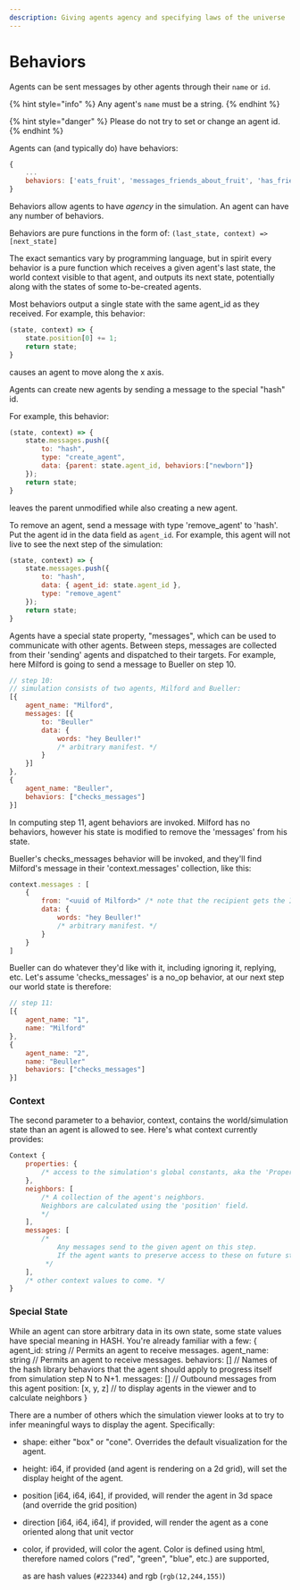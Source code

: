 ```yaml
---
description: Giving agents agency and specifying laws of the universe
---
```


# Behaviors

Agents can be sent messages by other agents through their `name` or `id`.

{% hint style="info" %}
Any agent's `name` must be a string.
{% endhint %}

{% hint style="danger" %}
Please do not try to set or change an agent id. 
{% endhint %}

Agents can \(and typically do\) have behaviors:

```javascript
{
    ...
    behaviors: ['eats_fruit', 'messages_friends_about_fruit', 'has_friends']
}
```

Behaviors allow agents to have _agency_ in the simulation. An agent can have any number of behaviors.

Behaviors are pure functions in the form of: `(last_state, context) => [next_state]`

The exact semantics vary by programming language, but in spirit every behavior is a pure function which receives a given agent's last state, the world context visible to that agent, and outputs its next state, potentially along with the states of some to-be-created agents.

Most behaviors output a single state with the same agent\_id as they received. For example, this behavior:

```javascript
(state, context) => {
    state.position[0] += 1;
    return state;
}
```

causes an agent to move along the x axis.

Agents can create new agents by sending a message to the special "hash" id.

For example, this behavior:

```javascript
(state, context) => {
    state.messages.push({
        to: "hash",
        type: "create_agent",
        data: {parent: state.agent_id, behaviors:["newborn"]}
    });
    return state;
}
```

leaves the parent unmodified while also creating a new agent.

To remove an agent, send a message with type 'remove\_agent' to 'hash'. Put the agent id in the data field as `agent_id`. For example, this agent will not live to see the next step of the simulation:

```javascript
(state, context) => {
    state.messages.push({
        to: "hash",
        data: { agent_id: state.agent_id },
        type: "remove_agent"
    });
    return state;
}
```

Agents have a special state property, "messages", which can be used to communicate with other agents. Between steps, messages are collected from their 'sending' agents and dispatched to their targets. For example, here Milford is going to send a message to Bueller on step 10.

```javascript
// step 10:
// simulation consists of two agents, Milford and Bueller:
[{
    agent_name: "Milford",
    messages: [{
        to: "Beuller"
        data: {
            words: "hey Beuller!"
            /* arbitrary manifest. */
        }
    }]
},
{
    agent_name: "Beuller",
    behaviors: ["checks_messages"]
}]
```

In computing step 11, agent behaviors are invoked. Milford has no behaviors, however his state is modified to remove the 'messages' from his state.

Bueller's checks\_messages behavior will be invoked, and they'll find Milford's message in their 'context.messages' collection, like this:

```javascript
context.messages : [
    {
        from: "<uuid of Milford>" /* note that the recipient gets the ID of the sender, so they can reply or store the sender's information, if they wish. */
        data: {
            words: "hey Beuller!"
            /* arbitrary manifest. */
        }
    }
]
```

Bueller can do whatever they'd like with it, including ignoring it, replying, etc. Let's assume 'checks\_messages' is a no\_op behavior, at our next step our world state is therefore:

```javascript
// step 11:
[{
    agent_name: "1",
    name: "Milford"
},
{
    agent_name: "2",
    name: "Beuller"
    behaviors: ["checks_messages"]
}]
```

### Context

The second parameter to a behavior, context, contains the world/simulation state than an agent is allowed to see. Here's what context currently provides:

```javascript
Context {
    properties: {
        /* access to the simulation's global constants, aka the 'Properties' tab. */
    },
    neighbors: [
        /* A collection of the agent's neighbors.
        Neighbors are calculated using the 'position' field.
        */
    ],
    messages: [
        /*  
            Any messages send to the given agent on this step.
            If the agent wants to preserve access to these on future steps, they'll need to store them in their own state.
         */
    ],
    /* other context values to come. */
}
```

### Special State

While an agent can store arbitrary data in its own state, some state values have special meaning in HASH. You're already familiar with a few: { agent\_id: string // Permits an agent to receive messages. agent\_name: string // Permits an agent to receive messages. behaviors: \[\] // Names of the hash library behaviors that the agent should apply to progress itself from simulation step N to N+1. messages: \[\] // Outbound messages from this agent position: \[x, y, z\] // to display agents in the viewer and to calculate neighbors }

There are a number of others which the simulation viewer looks at to try to infer meaningful ways to display the agent. Specifically:

* shape: either "box" or "cone". Overrides the default visualization for the agent.
* height: i64, if provided \(and agent is rendering on a 2d grid\), will set the display height of the agent.
* position \[i64, i64, i64\], if provided, will render the agent in 3d space \(and override the grid position\)
* direction \[i64, i64, i64\], if provided, will render the agent as a cone oriented along that unit vector
* color, if provided, will color the agent.  Color is defined using html, therefore named colors \("red", "green", "blue", etc.\) are supported,

  as are hash values \(`#223344`\) and rgb \(`rgb(12,244,155)`\)

### 

